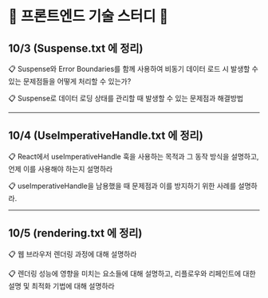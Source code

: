 # 🌟 프론트엔드 기술 스터디 🌟

## 10/3 (Suspense.txt 에 정리)
<p>📋 Suspense와 Error Boundaries를 함께 사용하여 비동기 데이터 로드 시 발생할 수 있는 문제점들을 어떻게 처리할 수 있는가?</p>
<p>📋 Suspense로 데이터 로딩 상태를 관리할 때 발생할 수 있는 문제점과 해결방법 </p>
<hr/>

## 10/4 (UseImperativeHandle.txt 에 정리)
<p>📋 React에서 useImperativeHandle 훅을 사용하는 목적과 그 동작 방식을 설명하고, 언제 이를 사용해야 하는지 설명하라</p>
<p>📋 useImperativeHandle을 남용했을 때 문제점과 이를 방지하기 위한 사례를 설명하라.</p>
<hr>

## 10/5 (rendering.txt 에 정리)
<p>📋 웹 브라우저 렌더링 과정에 대해 설명하라</p>
<p>📋 렌더링 성능에 영향을 미치는 요소들에 대해 설명하고, 리플로우와 리페인트에 대한 설명 및 최적화 기법에 대해 설명하라</p>
